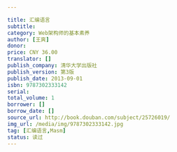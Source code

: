 ```yaml
---

title: 汇编语言
subtitle: 
category: Web架构师的基本素养
author: [王爽]
donor: 
price: CNY 36.00
translator: []
publish_company: 清华大学出版社
publish_version: 第3版
publish_date: 2013-09-01
isbn: 9787302333142
serial: 
total_volume: 1
borrower: []
borrow_date: []
source_url: http://book.douban.com/subject/25726019/
img_url: /media/img/9787302333142.jpg
tag: [汇编语言,Masm]
status: 读过
---
```

